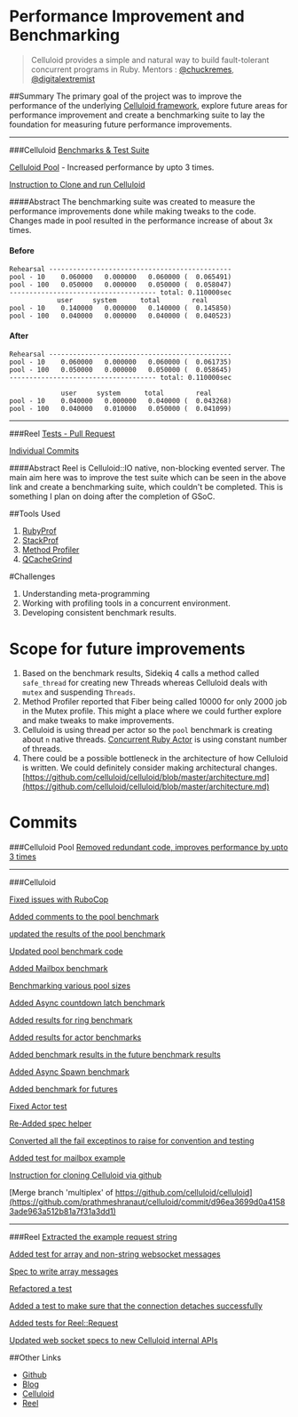 # Performance Improvement and Benchmarking
> Celluloid provides a simple and natural way to build fault-tolerant concurrent programs in Ruby.
> Mentors : [@chuckremes](https://github.com/chuckremes), [@digitalextremist](https://github.com/digitalextremist)

##Summary
The primary goal of the project was to improve the performance of the underlying [Celluloid framework](https://github.com/celluloid/celluloid), explore future areas for performance improvement and create a benchmarking suite to lay the foundation for measuring future performance improvements.

---
###Celluloid
[Benchmarks & Test Suite](https://github.com/prathmeshranaut/celluloid/commits/multiplex?author=prathmeshranaut)

[Celluloid Pool](https://github.com/celluloid/celluloid-pool/pull/16) - Increased performance by upto 3 times.

[Instruction to Clone and run Celluloid](https://github.com/celluloid/celluloid/pull/721)


####Abstract
The benchmarking suite was created to measure the performance improvements done while making tweaks to the code. Changes made in pool resulted in the performance increase of about 3x times.

#### Before	
	Rehearsal ----------------------------------------------
	pool - 10    0.060000   0.000000   0.060000 (  0.065491)
	pool - 100   0.050000   0.000000   0.050000 (  0.058047)
	------------------------------------- total: 0.110000sec
                user     system      total        real
	pool - 10    0.140000   0.000000   0.140000 (  0.145850)
	pool - 100   0.040000   0.000000   0.040000 (  0.040523)

#### After
	Rehearsal ----------------------------------------------
	pool - 10    0.060000   0.000000   0.060000 (  0.061735)
	pool - 100   0.050000   0.000000   0.050000 (  0.058645)
	------------------------------------- total: 0.110000sec

                 user     system      total        real
	pool - 10    0.040000   0.000000   0.040000 (  0.043268)
	pool - 100   0.040000   0.010000   0.050000 (  0.041099)
	

---
###Reel
[Tests - Pull Request](https://github.com/celluloid/reel/pull/227)

[Individual Commits](https://github.com/prathmeshranaut/reel/commits/master?author=prathmeshranaut)

####Abstract
Reel is Celluloid::IO native, non-blocking evented server. The main aim here was to improve the test suite which can be seen in the above link and create a benchmarking suite, which couldn't be completed. This is something I plan on doing after the completion of GSoC.

##Tools Used
1. [RubyProf](https://github.com/ruby-prof/ruby-prof)
2. [StackProf](https://github.com/tmm1/stackprof)
3. [Method Profiler](https://github.com/change/method_profiler)
4. [QCacheGrind](https://kcachegrind.github.io/html/Home.html)

#Challenges
1. Understanding meta-programming
2. Working with profiling tools in a concurrent environment.
3. Developing consistent benchmark results.

# Scope for future improvements
1. Based on the benchmark results, Sidekiq 4 calls a method called `safe_thread` for creating new Threads whereas Celluloid deals with `mutex` and suspending `Threads`.
2. Method Profiler reported that Fiber being called 10000 for only 2000 job in the Mutex profile. This might a place where we could further explore and make tweaks to make improvements.
3. Celluloid is using thread per actor so the `pool` benchmark is creating about `n` native threads. [Concurrent Ruby Actor](http://ruby-concurrency.github.io/concurrent-ruby/Concurrent/Actor.html) is using constant number of threads. 
4. There could be a possible bottleneck in the architecture of how Celluloid is written. We could definitely consider making architectural changes. [https://github.com/celluloid/celluloid/blob/master/architecture.md](https://github.com/celluloid/celluloid/blob/master/architecture.md)

# Commits

###Celluloid Pool
[Removed redundant code, improves performance by upto 3 times](https://github.com/prathmeshranaut/celluloid-pool/commit/b4e42515cfe6095372ce436fd9a2a991b7f3ea5e)

---
###Celluloid

[Fixed issues with RuboCop](https://github.com/prathmeshranaut/celluloid/commit/8b0ebefaece96d4d00593c7ffca2d30d3d1b2dc8)

[Added comments to the pool benchmark](https://github.com/prathmeshranaut/celluloid/commit/8575b64d75416c39779d075ef51ed9c987d2f3f4)

[updated the results of the pool benchmark](https://github.com/prathmeshranaut/celluloid/commit/fb795163aa035ff8f29419f9134403555bbd6401)

[Updated pool benchmark code](https://github.com/prathmeshranaut/celluloid/commit/c5e50e28437c87079079051ad21d19e8abe5e70d)

[Added Mailbox benchmark](https://github.com/prathmeshranaut/celluloid/commit/1f185b3fbee9827bd9149d1f0b8741529aa24dc2)

[Benchmarking various pool sizes](https://github.com/prathmeshranaut/celluloid/commit/9d888c303502d2cfbb1ca449180e7d076e3057fb)

[Added Async countdown latch benchmark](https://github.com/prathmeshranaut/celluloid/commit/72787ac19d963c77e5d5cdd30bb2a6e4fd4ef910)

[Added results for ring benchmark](https://github.com/prathmeshranaut/celluloid/commit/792b50c500e01fc475da2cdb1aae2676b11d3851)

[Added results for actor benchmarks](https://github.com/prathmeshranaut/celluloid/commit/d954074714ac93321a13673ddc221920c1956887)

[Added benchmark results in the future benchmark results](https://github.com/prathmeshranaut/celluloid/commit/94811fe9a74b4ff4a7f901be9669e895b3a81b5e)

[Added Async Spawn benchmark](https://github.com/prathmeshranaut/celluloid/commit/92d19d38e4db1ad3465e74ad1f6bdb5cdf058d50)

[Added benchmark for futures](https://github.com/prathmeshranaut/celluloid/commit/bbe55e21999043392c3191de22b02892391d022a)

[Fixed Actor test](https://github.com/prathmeshranaut/celluloid/commit/94cacc6bb0d86f6426e02f46200af6f27a321589)

[Re-Added spec helper](https://github.com/prathmeshranaut/celluloid/commit/dec2e0a5239c2a1a15d2ceade4c5c8fc3bd86ac8)

[Converted all the fail exceptinos to raise for convention and testing](https://github.com/prathmeshranaut/celluloid/commit/b6e99e2a639034602d0a92e85de8b301c6ece1ba)

[Added test for mailbox example](https://github.com/prathmeshranaut/celluloid/commit/69eb36779170904c82d83069111e5de78f9453d9)

[Instruction for cloning Celluloid via github](https://github.com/prathmeshranaut/celluloid/commit/f403f59a5b2a671537bfa3af5a4069e3b0ac8ce5)

[Merge branch 'multiplex' of https://github.com/celluloid/celluloid](https://github.com/prathmeshranaut/celluloid/commit/d96ea3699d0a41583ade963a512b81a7f31a3dd1)

---
###Reel
[Extracted the example request string](https://github.com/prathmeshranaut/reel/commit/9a8ed5fb91935ab8c90c2f1f47b9194d30057ac9)

[Added test for array and non-string websocket messages](https://github.com/prathmeshranaut/reel/commit/bd7f592c4f54a8269b96aaaa031ffe737af2c511)

[Spec to write array messages](https://github.com/prathmeshranaut/reel/commit/ff9047a52c817fae4b2f1628d43530ea9d5e7606)

[Refactored a test](https://github.com/prathmeshranaut/reel/commit/1dfca6bcdd7ad9d986bc665b1648bb2eb87a1873)

[Added a test to make sure that the connection detaches successfully](https://github.com/prathmeshranaut/reel/commit/09afb91c1242bb1b7d74615bbb721c00242bfce0)

[Added tests for Reel::Request](https://github.com/prathmeshranaut/reel/commit/f36f4cf2e58d3314addbbc7a552a24f8c7cc1043)

[Updated web socket specs to new Celluloid internal APIs](https://github.com/prathmeshranaut/reel/commit/60e408ae0b31abd5ce757da4d4bc87e5a8bd3a2e)

##Other Links
* [Github](https://github.com/prathmeshranaut)
* [Blog](http://blog.prathmeshranaut.com)
* [Celluloid](https://github.com/celluloid/celluloid)
* [Reel](https://github.com/celluloid/reel)